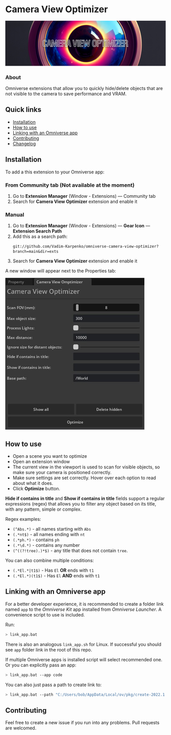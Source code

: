 # Camera View Optimizer
![welcome](readme_media/welcome.jpg)
### About
Omniverse extensions that allow you to quickly hide/delete objects that are not visible to the camera to save performance and VRAM.

## Quick links

* [Installation](#installation)
* [How to use](#how-to-use)
* [Linking with an Omniverse app](#linking-with-an-omniverse-app)
* [Contributing](#contributing)
* [Changelog](CHANGELOG.md)

## Installation
To add a this extension to your Omniverse app:
### From Community tab (Not available at the moment)
1. Go to **Extension Manager** (Window - Extensions) — Community tab
2. Search for **Camera View Optimizer** extension and enable it
### Manual
1. Go to **Extension Manager** (Window - Extensions) — **Gear Icon** — **Extension Search Path**
2. Add this as a search path: 
    ```
    git://github.com/Vadim-Karpenko/omniverse-camera-view-optimizer?branch=main&dir=exts
    ```
3. Search for **Camera View Optimizer** extension and enable it

A new window will appear next to the Properties tab:


![start window](readme_media/start_window.jpg)

## How to use
- Open a scene you want to optimize
- Open an extension window
- The current view in the viewport is used to scan for visible objects, so make sure your camera is positioned correctly.
- Make sure settings are set correctly. Hover over each option to read about what it does.
- Click **Optimize** button.

**Hide if contains in title** and **Show if contains in title** fields support a regular expressions (regex) that allows you to filter any object based on its title, with any pattern, simple or complex.

Regex examples:
- `(^Abs.*)` - all names starting with `Abs`
- `(.*nt$)` - all names ending with `nt`
- `(.*ph.*)` - contains `ph`
- `(.*\d.*)` - contains any number
- `(^((?!tree).)*$)` - any title that does not contain `tree`.

You can also combine multiple conditions:
- `(.*El.*|t1$)` - Has `El` **OR** ends with `t1`
- `(.*El.*)(t1$)` - Has `El` **AND** ends with `t1`

## Linking with an Omniverse app

For a better developer experience, it is recommended to create a folder link named `app` to the *Omniverse Kit* app installed from *Omniverse Launcher*. A convenience script to use is included.

Run:

```bash
> link_app.bat
```

There is also an analogous `link_app.sh` for Linux. If successful you should see `app` folder link in the root of this repo.

If multiple Omniverse apps is installed script will select recommended one. Or you can explicitly pass an app:

```bash
> link_app.bat --app code
```

You can also just pass a path to create link to:

```bash
> link_app.bat --path "C:/Users/bob/AppData/Local/ov/pkg/create-2022.1.3"
```


## Contributing
Feel free to create a new issue if you run into any problems. Pull requests are welcomed.
